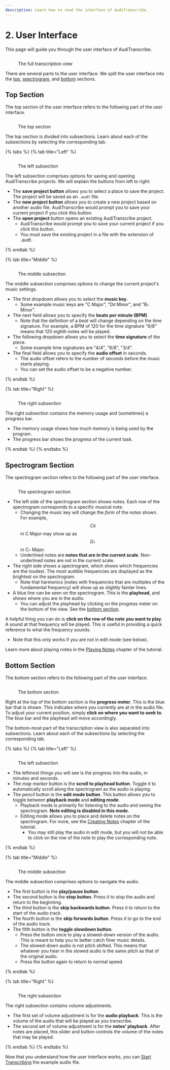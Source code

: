 ```yaml
---
description: Learn how to read the interface of AudiTranscribe.
---
```


# 2. User Interface

This page will guide you through the user interface of AudiTranscribe.

<figure>
    <img src="img/2-user-interface/ui.jpg" alt="">
    <figcaption>
        <p>The full transcription view</p>
    </figcaption>
</figure>

There are several parts to the user interface. We split the user interface into
the [top](2-user-interface.md#top-section), [spectrogram](2-user-interface.md#spectrogram-section),
and [bottom](2-user-interface.md#bottom-section) sections.

## Top Section

The top section of the user interface refers to the following part of the user interface.

<figure>
    <img src="img/2-user-interface/top.jpg" alt="">
    <figcaption>
        <p>The top section</p>
    </figcaption>
</figure>

The top section is divided into subsections. Learn about each of the subsections by selecting the corresponding tab.

{% tabs %}
{% tab title="Left" %}
<figure>
    <img src="img/2-user-interface/top-left.jpg" alt="">
    <figcaption>
        <p>The left subsection</p>
    </figcaption>
</figure>

The left subsection comprises options for saving and opening AudiTranscribe projects. We will explain the buttons from
left to right:

* The **save project button** allows you to select a place to save the project. The project will be saved as an `.audt`
  file.
* The **new project button** allows you to create a new project based on another audio file. AudiTranscribe would prompt
  you to save your current project if you click this button.
* The **open project** button opens an existing AudiTranscribe project.
    * AudiTranscribe would prompt you to save your current project if you click this button.
    * You must save the existing project in a file with the extension of .audt.

{% endtab %}

{% tab title="Middle" %}
<figure>
    <img src="img/2-user-interface/top-middle.jpg" alt="">
    <figcaption>
        <p>The middle subsection</p>
    </figcaption>
</figure>

The middle subsection comprises options to change the current project's music settings.

* The first dropdown allows you to select the **music key**.
    * Some example music keys are "C Major", "D♯ Minor", and "B♭ Minor".
* The next field allows you to specify the **beats per minute (BPM)**.
    * Note that the definition of a _beat_ will change depending on the time signature. For example, a BPM of 120 for
      the time signature "6/8" means that 120 eighth notes will be played.
* The following dropdown allows you to select the **time signature** of the piece.
    * Some example time signatures are "4/4", "6/8", "3/4".
* The final field allows you to specify the **audio offset** in seconds.
    * The audio offset refers to the number of seconds before the music starts playing.
    * You can set the audio offset to be a negative number.

{% endtab %}

{% tab title="Right" %}
<figure>
    <img src="img/2-user-interface/top-right.jpg" alt="">
    <figcaption>
        <p>The right subsection</p>
    </figcaption>
</figure>

The right subsection contains the memory usage and (sometimes) a progress bar.

* The memory usage shows how much memory is being used by the program.
* The progress bar shows the progress of the current task.

{% endtab %}
{% endtabs %}

## Spectrogram Section

The spectrogram section refers to the following part of the user interface.

<figure>
    <img src="img/2-user-interface/spectrogram.jpg" alt="">
    <figcaption>
        <p>The spectrogram section</p>
    </figcaption>
</figure>

* The left side of the spectrogram section shows notes. Each row of the spectrogram corresponds to a specific musical
  note.
    * Changing the music key will change the _form_ of the notes shown. For example, $$C♯$$ in C Major may show up as
      $$D♭$$ in C♭ Major.
    * Underlined notes are **notes that are in the current scale**. Non-underlined notes are not in the current scale.
* The right side shows a spectrogram, which shows which frequencies are the loudest. The most audible frequencies are
  displayed as the brightest on the spectrogram.
    * Note that harmonics (notes with frequencies that are multiples of the fundamental frequency) will show up as
      slightly fainter lines.
* A blue line can be seen on the spectrogram. This is the **playhead**, and shows where you are in the audio.
    * You can adjust the playhead by clicking on the progress meter on the bottom of the view. See
      the [bottom section](2-user-interface.md#bottom-section).

A helpful thing you can do is **click on the row of the note you want to play**. A sound at that frequency will be
played. This is useful in providing a quick reference to what the frequency sounds.

* Note that this only works if you are not in edit mode (see below).

Learn more about playing notes in the [Playing Notes](../reference/playing-notes.md) chapter of the tutorial.

## Bottom Section

The bottom section refers to the following part of the user interface.

<figure>
    <img src="img/2-user-interface/bottom.jpg" alt="">
    <figcaption>
        <p>The bottom section</p>
    </figcaption>
</figure>

Right at the top of the bottom section is the **progress meter**. This is the blue bar that is shown. This indicates
where you currently are at in the audio file. To adjust your current position, simply **click on where you want to seek
to**. The blue bar and the playhead will move accordingly.

The bottom-most part of the transcription view is also separated into subsections. Learn about each of the subsections
by selecting the corresponding tab.

{% tabs %}
{% tab title="Left" %}
<figure>
    <img src="img/2-user-interface/bottom-left.jpg" alt="">
    <figcaption>
        <p>The left subsection</p>
    </figcaption>
</figure>

* The leftmost things you will see is the progress into the audio, in minutes and seconds.
* The _map marker_ button is the **scroll to playhead button**. Toggle it to automatically scroll along the spectrogram
  as the audio is playing.
* The _pencil_ button is the **edit mode button**. This button allows you to toggle between **playback mode** and
  **editing mode**.
    * Playback mode is primarily for listening to the audio and seeing the spectrogram. **Note editing is disabled in
      this mode**.
    * Editing mode allows you to place and delete notes on the spectrogram. For more, see
      the [Creating Notes](../reference/creating-and-editing-notes.md) chapter of the tutorial.
        * You may still play the audio in edit mode, but you will not be able to click on the row of the note to play
          the corresponding note.

{% endtab %}

{% tab title="Middle" %}
<figure>
    <img src="img/2-user-interface/bottom-middle.jpg" alt="">
    <figcaption>
        <p>The middle subsection</p>
    </figcaption>
</figure>

The middle subsection comprises options to navigate the audio.

* The first button is the **play/pause button**.
* The second button is the **stop button**. Press it to stop the audio and return to the beginning.
* The third button is the **skip backwards button**. Press it to return to the start of the audio track.
* The fourth button is the **skip forwards button**. Press it to go to the end of the audio track.
* The fifth button is the **toggle slowdown button**.
    * Press the button once to play a slowed-down version of the audio. This is meant to help you to better catch finer
      music details.
    * The slowed-down audio is not pitch shifted. This means that whatever you hear in the slowed audio is the same
      pitch as that of the original audio.
    * Press the button again to return to normal speed.

{% endtab %}

{% tab title="Right" %}
<figure>
    <img src="img/2-user-interface/bottom-right.jpg" alt="">
    <figcaption>
        <p>The right subsection</p>
    </figcaption>
</figure>

The right subsection contains volume adjustments.

* The first set of volume adjustment is for the **audio playback**. This is the volume of the audio that will be played
  as you transcribe.
* The second set of volume adjustment is for the **notes' playback**. After notes are placed, this slider and button
  controls the volume of the notes that may be played.

{% endtab %}
{% endtabs %}

Now that you understand how the user interface works, you can [Start Transcribing](3-beginning-to-transcribe.md) the
example audio file.
